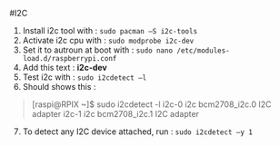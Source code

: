 #I2C
1.	Install i2c tool with : `sudo pacman –S i2c-tools`
2.	Activate i2c cpu with : `sudo modprobe i2c-dev`
3.	Set it to autroun at boot with : `sudo nano /etc/modules-load.d/raspberrypi.conf`
4.	Add this text : **i2c-dev**
5.	Test i2c with : `sudo i2cdetect –l`
6.	Should shows this :
> [raspi@RPIX ~]$ sudo i2cdetect -l
> i2c-0   i2c             bcm2708_i2c.0                           I2C adapter
> i2c-1   i2c             bcm2708_i2c.1                           I2C adapter
7.	To detect any I2C device attached, run : `sudo i2cdetect –y 1`
